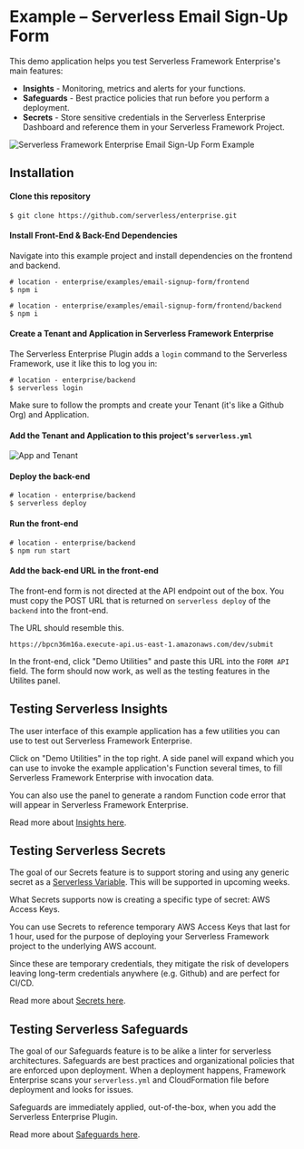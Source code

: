 # Example – Serverless Email Sign-Up Form

This demo application helps you test Serverless Framework Enterprise's main features:

* **Insights** - Monitoring, metrics and alerts for your functions.
* **Safeguards** - Best practice policies that run before you perform a deployment.
* **Secrets** - Store sensitive credentials in the Serverless Enterprise Dashboard and reference them in your Serverless Framework Project.

![Serverless Framework Enterprise Email Sign-Up Form Example](https://s3.amazonaws.com/assets.sales.serverless/github/enterprise-examples/email_form_preview.gif)

## Installation

#### Clone this repository

```shell
$ git clone https://github.com/serverless/enterprise.git
```

#### Install Front-End & Back-End Dependencies

Navigate into this example project and install dependencies on the frontend and backend.

```shell
# location - enterprise/examples/email-signup-form/frontend
$ npm i
```

```shell
# location - enterprise/examples/email-signup-form/frontend/backend
$ npm i
```

#### Create a Tenant and Application in Serverless Framework Enterprise

The Serverless Enterprise Plugin adds a `login` command to the Serverless Framework, use it like this to log you in:

```shell
# location - enterprise/backend
$ serverless login
```

Make sure to follow the prompts and create your Tenant (it's like a Github Org) and Application.

#### Add the Tenant and Application to this project's `serverless.yml`

![App and Tenant](https://s3.amazonaws.com/assets.sales.serverless/github/enterprise-examples/email_form_appandtenant.png)

#### Deploy the back-end

```shell
# location - enterprise/backend
$ serverless deploy
```

#### Run the front-end

```shell
# location - enterprise/backend
$ npm run start
```

#### Add the back-end URL in the front-end

The front-end form is not directed at the API endpoint out of the box.  You must copy the POST URL that is returned on `serverless deploy` of the `backend` into the front-end.

The URL should resemble this.

```
https://bpcn36m16a.execute-api.us-east-1.amazonaws.com/dev/submit
```

In the front-end, click "Demo Utilities" and paste this URL into the `FORM API` field.  The form should now work, as well as the testing features in the Utilites panel.


## Testing Serverless Insights

The user interface of this example application has a few utilities you can use to test out Serverless Framework Enterprise.

Click on "Demo Utilities" in the top right.  A side panel will expand which you can use to invoke the example application's Function several times, to fill Serverless Framework Enterprise with invocation data.

You can also use the panel to generate a random Function code error that will appear in Serverless Framework Enterprise.

Read more about [Insights here](https://github.com/serverless/enterprise/blob/master/docs/insights.md).

## Testing Serverless Secrets

The goal of our Secrets feature is to support storing and using any generic secret as a [Serverless Variable](https://serverless.com/framework/docs/providers/aws/guide/variables/).  This will be supported in upcoming weeks.

What Secrets supports now is creating a specific type of secret: AWS Access Keys.

You can use Secrets to reference temporary AWS Access Keys that last for 1 hour, used for the purpose of deploying your Serverless Framework project to the underlying AWS account.

Since these are temporary credentials, they mitigate the risk of developers leaving long-term credentials anywhere (e.g. Github) and are perfect for CI/CD.

Read more about [Secrets here](https://github.com/serverless/enterprise/blob/master/docs/secrets.md).

## Testing Serverless Safeguards

The goal of our Safeguards feature is to be alike a linter for serverless architectures.  Safeguards are best practices and organizational policies that are enforced upon deployment.  When a deployment happens, Framework Enterprise scans your `serverless.yml` and CloudFormation file before deployment and looks for issues.

Safeguards are immediately applied, out-of-the-box, when you add the Serverless Enterprise Plugin.

Read more about [Safeguards here](https://github.com/serverless/enterprise/blob/master/docs/safeguards.md).
